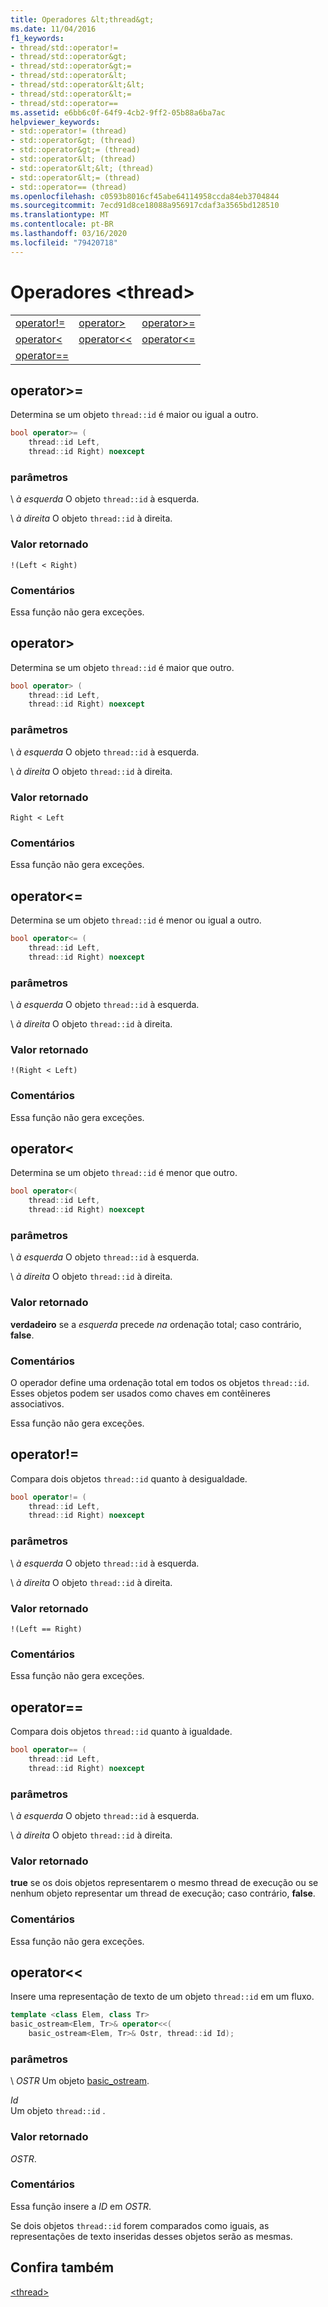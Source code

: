 ```yaml
---
title: Operadores &lt;thread&gt;
ms.date: 11/04/2016
f1_keywords:
- thread/std::operator!=
- thread/std::operator&gt;
- thread/std::operator&gt;=
- thread/std::operator&lt;
- thread/std::operator&lt;&lt;
- thread/std::operator&lt;=
- thread/std::operator==
ms.assetid: e6bb6c0f-64f9-4cb2-9ff2-05b88a6ba7ac
helpviewer_keywords:
- std::operator!= (thread)
- std::operator&gt; (thread)
- std::operator&gt;= (thread)
- std::operator&lt; (thread)
- std::operator&lt;&lt; (thread)
- std::operator&lt;= (thread)
- std::operator== (thread)
ms.openlocfilehash: c0593b8016cf45abe64114958ccda84eb3704844
ms.sourcegitcommit: 7ecd91d8ce18088a956917cdaf3a3565bd128510
ms.translationtype: MT
ms.contentlocale: pt-BR
ms.lasthandoff: 03/16/2020
ms.locfileid: "79420718"
---
```

# <a name="ltthreadgt-operators"></a>Operadores &lt;thread&gt;

||||
|-|-|-|
|[operator!=](#op_neq)|[operator&gt;](#op_gt)|[operator&gt;=](#op_gt_eq)|
|[operator&lt;](#op_lt)|[operator&lt;&lt;](#op_lt_lt)|[operator&lt;=](#op_lt_eq)|
|[operator==](#op_eq_eq)|

## <a name="op_gt_eq"></a>  operator&gt;=

Determina se um objeto `thread::id` é maior ou igual a outro.

```cpp
bool operator>= (
    thread::id Left,
    thread::id Right) noexcept
```

### <a name="parameters"></a>parâmetros

\ *à esquerda*
O objeto `thread::id` à esquerda.

\ *à direita*
O objeto `thread::id` à direita.

### <a name="return-value"></a>Valor retornado

`!(Left < Right)`

### <a name="remarks"></a>Comentários

Essa função não gera exceções.

## <a name="op_gt"></a>  operator&gt;

Determina se um objeto `thread::id` é maior que outro.

```cpp
bool operator> (
    thread::id Left,
    thread::id Right) noexcept
```

### <a name="parameters"></a>parâmetros

\ *à esquerda*
O objeto `thread::id` à esquerda.

\ *à direita*
O objeto `thread::id` à direita.

### <a name="return-value"></a>Valor retornado

`Right < Left`

### <a name="remarks"></a>Comentários

Essa função não gera exceções.

## <a name="op_lt_eq"></a>  operator&lt;=

Determina se um objeto `thread::id` é menor ou igual a outro.

```cpp
bool operator<= (
    thread::id Left,
    thread::id Right) noexcept
```

### <a name="parameters"></a>parâmetros

\ *à esquerda*
O objeto `thread::id` à esquerda.

\ *à direita*
O objeto `thread::id` à direita.

### <a name="return-value"></a>Valor retornado

`!(Right < Left)`

### <a name="remarks"></a>Comentários

Essa função não gera exceções.

## <a name="op_lt"></a>  operator&lt;

Determina se um objeto `thread::id` é menor que outro.

```cpp
bool operator<(
    thread::id Left,
    thread::id Right) noexcept
```

### <a name="parameters"></a>parâmetros

\ *à esquerda*
O objeto `thread::id` à esquerda.

\ *à direita*
O objeto `thread::id` à direita.

### <a name="return-value"></a>Valor retornado

**verdadeiro** se a *esquerda* precede *na* ordenação total; caso contrário, **false**.

### <a name="remarks"></a>Comentários

O operador define uma ordenação total em todos os objetos `thread::id`. Esses objetos podem ser usados como chaves em contêineres associativos.

Essa função não gera exceções.

## <a name="op_neq"></a>  operator!=

Compara dois objetos `thread::id` quanto à desigualdade.

```cpp
bool operator!= (
    thread::id Left,
    thread::id Right) noexcept
```

### <a name="parameters"></a>parâmetros

\ *à esquerda*
O objeto `thread::id` à esquerda.

\ *à direita*
O objeto `thread::id` à direita.

### <a name="return-value"></a>Valor retornado

`!(Left == Right)`

### <a name="remarks"></a>Comentários

Essa função não gera exceções.

## <a name="op_eq_eq"></a>  operator==

Compara dois objetos `thread::id` quanto à igualdade.

```cpp
bool operator== (
    thread::id Left,
    thread::id Right) noexcept
```

### <a name="parameters"></a>parâmetros

\ *à esquerda*
O objeto `thread::id` à esquerda.

\ *à direita*
O objeto `thread::id` à direita.

### <a name="return-value"></a>Valor retornado

**true** se os dois objetos representarem o mesmo thread de execução ou se nenhum objeto representar um thread de execução; caso contrário, **false**.

### <a name="remarks"></a>Comentários

Essa função não gera exceções.

## <a name="op_lt_lt"></a>  operator&lt;&lt;

Insere uma representação de texto de um objeto `thread::id` em um fluxo.

```cpp
template <class Elem, class Tr>
basic_ostream<Elem, Tr>& operator<<(
    basic_ostream<Elem, Tr>& Ostr, thread::id Id);
```

### <a name="parameters"></a>parâmetros

\ *OSTR*
Um objeto [basic_ostream](../standard-library/basic-ostream-class.md).

*Id*\
Um objeto `thread::id` .

### <a name="return-value"></a>Valor retornado

*OSTR*.

### <a name="remarks"></a>Comentários

Essa função insere a *ID* em *OSTR*.

Se dois objetos `thread::id` forem comparados como iguais, as representações de texto inseridas desses objetos serão as mesmas.

## <a name="see-also"></a>Confira também

[\<thread>](../standard-library/thread.md)
